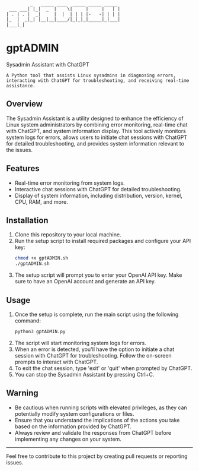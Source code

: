                                              
             _   _____ ____  _____ _____ _____ 
     ___ ___| |_|  _  |    \|     |     |   | |
    | . | . |  _|     |  |  | | | |-   -| | | |
    |_  |  _|_| |__|__|____/|_|_|_|_____|_|___|
    |___|_|                                    


# gptADMIN
Sysadmin Assistant with ChatGPT

    A Python tool that assists Linux sysadmins in diagnosing errors, interacting with ChatGPT for troubleshooting, and receiving real-time assistance.

## Overview

The Sysadmin Assistant is a utility designed to enhance the efficiency of Linux system administrators by combining error monitoring, real-time chat with ChatGPT, and system information display. This tool actively monitors system logs for errors, allows users to initiate chat sessions with ChatGPT for detailed troubleshooting, and provides system information relevant to the issues.

## Features

- Real-time error monitoring from system logs.
- Interactive chat sessions with ChatGPT for detailed troubleshooting.
- Display of system information, including distribution, version, kernel, CPU, RAM, and more.

## Installation

1. Clone this repository to your local machine.
2. Run the setup script to install required packages and configure your API key:
    ```bash
    chmod +x gptADMIN.sh
    ./gptADMIN.sh
    ```
3. The setup script will prompt you to enter your OpenAI API key. Make sure to have an OpenAI account and generate an API key.

## Usage

1. Once the setup is complete, run the main script using the following command:
    ```bash
    python3 gptADMIN.py
    ```
2. The script will start monitoring system logs for errors.
3. When an error is detected, you'll have the option to initiate a chat session with ChatGPT for troubleshooting. Follow the on-screen prompts to interact with ChatGPT.
4. To exit the chat session, type 'exit' or 'quit' when prompted by ChatGPT.
5. You can stop the Sysadmin Assistant by pressing Ctrl+C.

## Warning

- Be cautious when running scripts with elevated privileges, as they can potentially modify system configurations or files.
- Ensure that you understand the implications of the actions you take based on the information provided by ChatGPT.
- Always review and validate the responses from ChatGPT before implementing any changes on your system.

---

Feel free to contribute to this project by creating pull requests or reporting issues.
